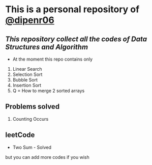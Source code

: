 # **This is a personal repository of [@dipenr06](https://github.com/dipenr06)**

## ***This repository collect all the codes of Data Structures and Algorithm***

- At the moment this repo contains only 
1. Linear Search 
2. Selection Sort
3. Bubble Sort
4. Insertion Sort
5. Q = How to merge 2 sorted arrays

## Problems solved
1. Counting Occurs 

## leetCode
- Two Sum - Solved

but you can add more codes if you wish 
